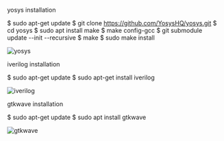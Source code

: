 yosys installation


$ sudo apt-get update
$ git clone https://github.com/YosysHQ/yosys.git
$ cd yosys
$ sudo apt install make
$ make config-gcc
$ git submodule update --init --recursive
$ make 
$ sudo make install




![yosys](https://github.com/user-attachments/assets/a0b8aa4f-5198-4561-a2c3-1fe5659066c6)

iverilog installation

$ sudo apt-get update
$ sudo apt-get install iverilog

![iverilog](https://github.com/user-attachments/assets/eb2dafaa-bd66-4086-a8e6-255831a75fab)

gtkwave installation

$ sudo apt-get update
$ sudo apt install gtkwave

![gtkwave](https://github.com/user-attachments/assets/b3377f73-2577-4719-8c57-3880fa98ff22)



